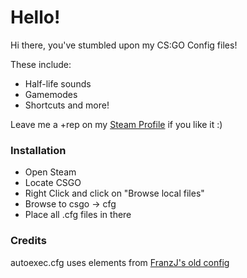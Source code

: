 # Hello!
Hi there, you've stumbled upon my CS:GO Config files!

These include: 
- Half-life sounds
- Gamemodes
- Shortcuts and more!
  
Leave me a +rep on my [Steam Profile](https://steamcommunity.com/id/limatt/) if you like it :)
   
### Installation
- Open Steam
- Locate CSGO
- Right Click and click on "Browse local files"
- Browse to csgo -> cfg
- Place all .cfg files in there

### Credits
autoexec.cfg uses elements from [FranzJ's old config](https://www.youtube.com/watch?v=KIck3ZEXIfU)

